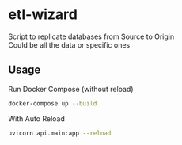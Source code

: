 # etl-wizard

Script to replicate databases from Source to Origin\
Could be all the data or specific ones

## Usage

Run Docker Compose (without reload)

```bash
docker-compose up --build
```

With Auto Reload

```bash
uvicorn api.main:app --reload
```
